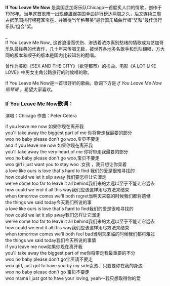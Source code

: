 

**If You Leave Me Now**
是美国芝加哥乐队Chicago一首脍炙人口的情歌，创作于1976年。当年这首歌甫一出现便雄踞美国单曲排行榜达两周之久，后又连续三周占据英国排行榜冠军宝座，并赢得当年格莱美"最佳器乐编曲伴唱"奖和"最佳流行乐队/组合"奖。

_  
If You Leave Me Now_
这首浪漫而忧伤、渗透着浓浓离别愁绪的情歌成为芝加哥乐队最经典的代表作，几十年来传唱无数，被世界各地多名歌手和乐队翻唱，方大同的版本和顺子的版本是国内比较知名的翻唱。

  
曾作为美剧《SEX AND THE CITY》（欲望都市）的插曲。电影《A LOT LIKE LOVE》中男女主角公路旅行的时候唱的歌。

  
If You Leave Me Now是一首很好听的歌曲。歌词下方是 _If You Leave Me Now钢琴谱_ ，希望大家喜欢。

### If You Leave Me Now歌词：

演唱：Chicago 作曲：Peter Cetera

if you leave me now 如果你现在离开我  
you'll take away the biggest part of me 你将带走我最要的部分  
woo no baby please don't go woo.宝贝不要走  
and if you leave me now 如果你现在离开我  
you'll take away the very heart of me 你将带走我最要的部分  
woo no baby please don't go woo,宝贝不要走  
woo girl i just want you to stay woo .女孩 ，我只想让你呆着  
a love like ours is love that's hard to find 我们的爱是很难寻找的  
how could we let it slip away 我们要怎样让它溜走  
we've come too far to leave it all behind我们来的太远以至于不能让它远去  
how could we end it all this way我们应该这样用尽方法来结束  
when tomorrow comes we'll both regret当明天来临的时候我们都将遗憾  
the things we said today今天我们所说的事  
a love like ours is love that's hard to find我们的爱是很难寻找的  
how could we let it slip away我们怎样让它溜走  
we've come too far to leave it all behind我们来的太远以至于不能让它远去  
how could we end it all this way我们应该这样用尽方法来结束  
when tomorrow comes we'll both feel bad当明天来临的时候我们都将难过  
the things we said today我们今天所说的事情  
if you leave me now如果你现在离开我  
you'll take away the biggest part of me你将带走我最重要的不分  
woo no baby please don't go宝贝请不要走  
woo girl, just got to have you by my side女孩、只要要你在我的身边  
woo no baby please don't go 宝贝不要走  
woo mama i just got to have your loving, yeah～我只想取得你的爱

